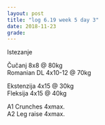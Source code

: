 ```yaml
---
layout: post
title: "log 6.19 week 5 day 3"
date: 2018-11-23
grade:
---
```


Istezanje

Čučanj 8x8 @ 80kg    
Romanian DL 4x10-12 @ 70kg  

Ekstenzija 4x15 @ 30kg    
Fleksija 4x15 @ 40kg       

A1 Crunches 4xmax.  
A2 Leg raise 4xmax.  
